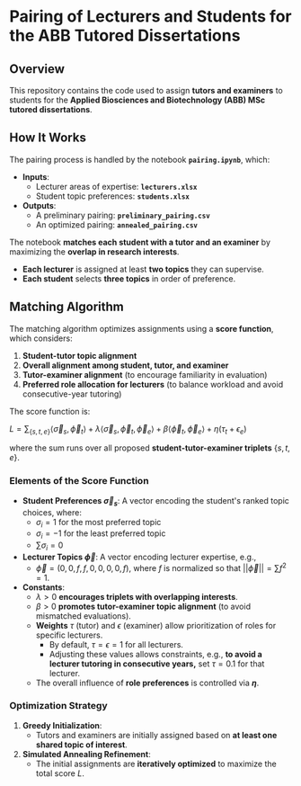 # Pairing of Lecturers and Students for the ABB Tutored Dissertations

## Overview
This repository contains the code used to assign **tutors and examiners** to students for the **Applied Biosciences and Biotechnology (ABB) MSc tutored dissertations**.

## How It Works
The pairing process is handled by the notebook **`pairing.ipynb`**, which:

- **Inputs**:
  - Lecturer areas of expertise: **`lecturers.xlsx`**
  - Student topic preferences: **`students.xlsx`**
- **Outputs**:
  - A preliminary pairing: **`preliminary_pairing.csv`**
  - An optimized pairing: **`annealed_pairing.csv`**

The notebook **matches each student with a tutor and an examiner** by maximizing the **overlap in research interests**.

- **Each lecturer** is assigned at least **two topics** they can supervise.
- **Each student** selects **three topics** in order of preference.

## Matching Algorithm
The matching algorithm optimizes assignments using a **score function**, which considers:

1. **Student-tutor topic alignment**
2. **Overall alignment among student, tutor, and examiner**
3. **Tutor-examiner alignment** (to encourage familiarity in evaluation)
4. **Preferred role allocation for lecturers** (to balance workload and avoid consecutive-year tutoring)

The score function is:


$L = \sum_{\{s,t,e\}} \langle \vec \sigma_s, \vec \phi_t \rangle + \lambda \langle \vec \sigma_s,\vec \phi_t,\vec \phi_e \rangle + \beta \langle \vec \phi_t,\vec \phi_e \rangle + \eta (\tau_t + \epsilon_e)$

where the sum runs over all proposed **student-tutor-examiner triplets** $\{s,t,e\}$.

### Elements of the Score Function
- **Student Preferences $\vec \sigma_s$**: A vector encoding the student's ranked topic choices, where:
  - $\sigma_i = 1$ for the most preferred topic
  - $\sigma_i = -1$ for the least preferred topic
  - $\sum \sigma_i = 0$
- **Lecturer Topics $\vec \phi$**: A vector encoding lecturer expertise, e.g.,
  - $\vec \phi = (0,0,f,f,0,0,0,0,f)$, where $f$ is normalized so that $||\vec \phi|| = \sum f^2 = 1$.
- **Constants**:
  - $\lambda > 0$ **encourages triplets with overlapping interests**.
  - $\beta > 0$ **promotes tutor-examiner topic alignment** (to avoid mismatched evaluations).
  - **Weights** $\tau$ (tutor) and $\epsilon$ (examiner) allow prioritization of roles for specific lecturers.
    - By default, $\tau = \epsilon = 1$ for all lecturers.
    - Adjusting these values allows constraints, e.g., **to avoid a lecturer tutoring in consecutive years,** set $\tau = 0.1$ for that lecturer.
  - The overall influence of **role preferences** is controlled via **$\eta$**.

### Optimization Strategy
1. **Greedy Initialization**:
   - Tutors and examiners are initially assigned based on **at least one shared topic of interest**.
2. **Simulated Annealing Refinement**:
   - The initial assignments are **iteratively optimized** to maximize the total score $L$.
